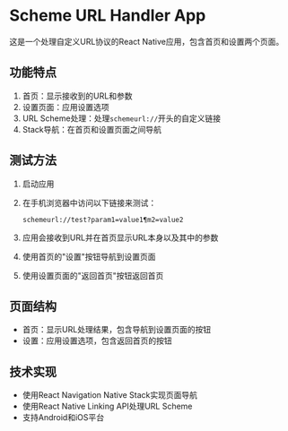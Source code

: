 # Scheme URL Handler App

这是一个处理自定义URL协议的React Native应用，包含首页和设置两个页面。

## 功能特点

1. 首页：显示接收到的URL和参数
2. 设置页面：应用设置选项
3. URL Scheme处理：处理`schemeurl://`开头的自定义链接
4. Stack导航：在首页和设置页面之间导航

## 测试方法

1. 启动应用
2. 在手机浏览器中访问以下链接来测试：
   ```
   schemeurl://test?param1=value1¶m2=value2
   ```

3. 应用会接收到URL并在首页显示URL本身以及其中的参数
4. 使用首页的"设置"按钮导航到设置页面
5. 使用设置页面的"返回首页"按钮返回首页

## 页面结构

- 首页：显示URL处理结果，包含导航到设置页面的按钮
- 设置：应用设置选项，包含返回首页的按钮

## 技术实现

- 使用React Navigation Native Stack实现页面导航
- 使用React Native Linking API处理URL Scheme
- 支持Android和iOS平台